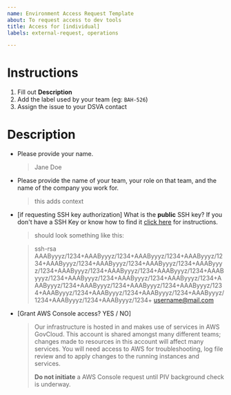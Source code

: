```yaml
---
name: Environment Access Request Template
about: To request access to dev tools
title: Access for [individual]
labels: external-request, operations

---
```


# Instructions
1. Fill out **Description**
2. Add the label used by your team (eg: `BAH-526`)
3. Assign the issue to your DSVA contact 


# Description
- Please provide your name.
   > Jane Doe
- Please provide the name of your team, your role on that team, and the name of the company you work for.
   > this adds context
- [if requesting SSH key authorization] What is the **public** SSH key? If you don't have a SSH Key or know how to find it [click here](https://github.com/department-of-veterans-affairs/vets.gov-team/blob/master/Practice%20Areas/Engineering/Internal%20Tools.md#create-ssh-public-key) for instructions.
  > should look something like this:

  > ssh-rsa 
  >  AAAByyyz/1234+AAAByyyz/1234+AAAByyyz/1234+AAAByyyz/1234+AAAByyyz/1234+AAAByyyz/1234+AAAByyyz/1234+AAAByyyz/1234+AAAByyyz/1234+AAAByyyz/1234+AAAByyyz/1234+AAAByyyz/1234+AAAByyyz/1234+AAAByyyz/1234+AAAByyyz/1234+AAAByyyz/1234+AAAByyyz/1234+AAAByyyz/1234+AAAByyyz/1234+AAAByyyz/1234+AAAByyyz/1234+AAAByyyz/1234+AAAByyyz/1234+AAAByyyz/1234+AAAByyyz/1234+ username@mail.com

- [Grant AWS Console access? YES / NO]
  > Our infrastructure is hosted in and makes use of services in AWS GovCloud. This account is shared amongst many different
  > teams; changes made to resources in this account will affect many services. You will need access to AWS for troubleshooting, 
  > log file review and to apply changes to the running instances and services.
  >
  > **Do not initiate** a AWS Console request until PIV background check is underway.